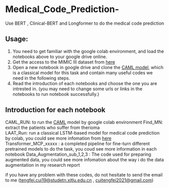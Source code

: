 # Medical_Code_Prediction-
Use BERT , Clinical-BERT and Longformer to do the medical code prediction

## Usage:
1. You need to get familiar with the google colab environment, and load the notebooks above to your google drive online.
2. Get the access to the MIMIC III dataset from [here](https://physionet.org/content/mimiciii/1.4/)
3. Open a new notebook in google drive and clone the [CAML model](https://github.com/jamesmullenbach/caml-mimic), which is a classical model for this task and contain many useful codes we need in the following steps.
4. Read the introduction of each notebooks and choose the one you are intrested in. (you may need to change some urls or links in the notebooks to run notebook successfully.)

## Introduction for each notebook
CAML_RUN: to run the [CAML](https://github.com/jamesmullenbach/caml-mimic) model by google colab environment 
Find_MN: extract the patients who suffer from therioma  
LAAT_Run: run a classical LSTM-based model for medical code prediction by colab, you could see more infomation from [here](https://paperswithcode.com/paper/a-label-attention-model-for-icd-coding-from)  
Transformer_MCP_xxxxx : a completed pipeline for fine-turn different pretrained models to do the task, you coud see more information in each notebook 
Data_Augmentation_sub_1,2,3 : The code used for preparing augmented data, you could see more infomation about the way i do the data augmentation in my research report 


if you have any problem with these codes, do not hesitate to send the email to me (tengfei.cui19@studetn.xjtlu.edu.cn , cuitengfei2021@gmail.com)

